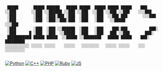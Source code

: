 ```
 █████       █████ ██████   █████ █████  █████ █████ █████    ███                
░░███       ░░███ ░░██████ ░░███ ░░███  ░░███ ░░███ ░░███    ░░░███              
 ░███        ░███  ░███░███ ░███  ░███   ░███  ░░███ ███       ░░░███            
 ░███        ░███  ░███░░███░███  ░███   ░███   ░░█████          ░░░███          
 ░███        ░███  ░███ ░░██████  ░███   ░███    ███░███          ███░           
 ░███      █ ░███  ░███  ░░█████  ░███   ░███   ███ ░░███       ███░             
 ███████████ █████ █████  ░░█████ ░░████████   █████ █████    ███░      █████████
░░░░░░░░░░░ ░░░░░ ░░░░░    ░░░░░   ░░░░░░░░   ░░░░░ ░░░░░    ░░░       ░░░░░░░░░ 
                                                                                 
```

[![Python](https://img.shields.io/badge/-Python-blue)](https://python.org)
[![C++](https://img.shields.io/badge/-C%2B%2B-lightgray)](https://en.wikipedia.org/wiki/C%2B%2B)
[![PHP](https://img.shields.io/badge/-PHP-blueviolet)](https://php.net)
[![Ruby](https://img.shields.io/badge/-Ruby-red)](https://ruby-lang.org/en/)
[![JS](https://img.shields.io/badge/-JavaScript-yellow)](https://en.wikipedia.org/wiki/JavaScript)

